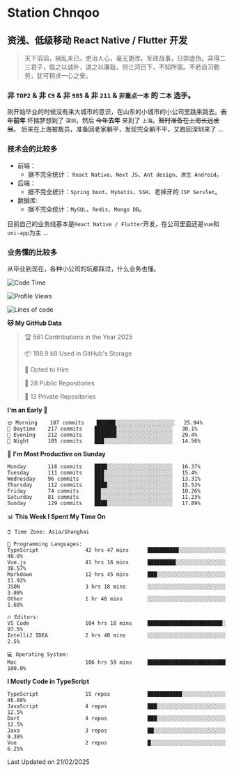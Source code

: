 # Station Chnqoo

## 资浅、低级移动 React Native / Flutter 开发

> 天下滔滔，祸乱未已。吏治人心，毫无更改。军政战事，日崇虚伪。非得二三君子，倡之以诚朴，道之以廉耻。则江河日下，不知所届。不若自习勤劳，犹可稍求一心之安。

### 非 `TOP2` & 非 `C9` & 非 `985` & 非 `211` & `非重点一本` 的 `二本` 选手。

刚开始毕业的时候没有来大城市的意识，在山东的小城市的小公司里跳来跳去。~~去年~~**前年** 怀揣梦想到了 `深圳`，然后 ~~今年~~**去年** 来到了 `上海`。~~暂时准备在上海长远发展~~。
后来在上海被裁员，准备回老家躺平，发现完全躺不平，又跑回深圳来了 ...

### 技术会的比较多

- 前端：
  - 据不完全统计： `React Native`、`Next JS`、`Ant design`、`原生 Android`。
- 后端：
  - 据不完全统计：`Spring boot`、`Mybatis`、`SSH`、老掉牙的 `JSP Servlet`。
- 数据库:
  - 据不完全统计：`MySQL`、`Redis`、`Mongo DB`。

目前自己的业务线基本是`React Native / Flutter`开发，在公司里面还是`vue`和`uni-app`为主 ...

### 业务懂的比较多

从毕业到现在，各种小公司的坑都踩过，什么业务也懂。

<!--START_SECTION:waka-->
![Code Time](http://img.shields.io/badge/Code%20Time-7%2C690%20hrs%2010%20mins-blue)

![Profile Views](http://img.shields.io/badge/Profile%20Views-0-blue)

![Lines of code](https://img.shields.io/badge/From%20Hello%20World%20I%27ve%20Written-303%20Thousand%20lines%20of%20code-blue)

**🐱 My GitHub Data** 

> 🏆 561 Contributions in the Year 2025
 > 
> 📦 198.9 kB Used in GitHub's Storage 
 > 
> 💼 Opted to Hire
 > 
> 📜 28 Public Repositories 
 > 
> 🔑 13 Private Repositories  
 > 
**I'm an Early 🐤** 

```text
🌞 Morning    187 commits    ██████░░░░░░░░░░░░░░░░░░░   25.94% 
🌆 Daytime    217 commits    ███████░░░░░░░░░░░░░░░░░░   30.1% 
🌃 Evening    212 commits    ███████░░░░░░░░░░░░░░░░░░   29.4% 
🌙 Night      105 commits    ███░░░░░░░░░░░░░░░░░░░░░░   14.56%

```
📅 **I'm Most Productive on Sunday** 

```text
Monday       118 commits    ████░░░░░░░░░░░░░░░░░░░░░   16.37% 
Tuesday      111 commits    ███░░░░░░░░░░░░░░░░░░░░░░   15.4% 
Wednesday    96 commits     ███░░░░░░░░░░░░░░░░░░░░░░   13.31% 
Thursday     112 commits    ████░░░░░░░░░░░░░░░░░░░░░   15.53% 
Friday       74 commits     ██░░░░░░░░░░░░░░░░░░░░░░░   10.26% 
Saturday     81 commits     ██░░░░░░░░░░░░░░░░░░░░░░░   11.23% 
Sunday       129 commits    ████░░░░░░░░░░░░░░░░░░░░░   17.89%

```


📊 **This Week I Spent My Time On** 

```text
⌚︎ Time Zone: Asia/Shanghai

💬 Programming Languages: 
TypeScript               42 hrs 47 mins      ██████████░░░░░░░░░░░░░░░   40.0% 
Vue.js                   41 hrs 16 mins      █████████░░░░░░░░░░░░░░░░   38.57% 
Markdown                 12 hrs 45 mins      ███░░░░░░░░░░░░░░░░░░░░░░   11.92% 
JSON                     3 hrs 18 mins       ░░░░░░░░░░░░░░░░░░░░░░░░░   3.08% 
Other                    1 hr 48 mins        ░░░░░░░░░░░░░░░░░░░░░░░░░   1.68%

🔥 Editors: 
VS Code                  104 hrs 18 mins     ████████████████████████░   97.5% 
IntelliJ IDEA            2 hrs 40 mins       ░░░░░░░░░░░░░░░░░░░░░░░░░   2.5%

💻 Operating System: 
Mac                      106 hrs 59 mins     █████████████████████████   100.0%

```

**I Mostly Code in TypeScript** 

```text
TypeScript               15 repos            ███████████░░░░░░░░░░░░░░   46.88% 
JavaScript               4 repos             ███░░░░░░░░░░░░░░░░░░░░░░   12.5% 
Dart                     4 repos             ███░░░░░░░░░░░░░░░░░░░░░░   12.5% 
Java                     3 repos             ██░░░░░░░░░░░░░░░░░░░░░░░   9.38% 
Vue                      2 repos             █░░░░░░░░░░░░░░░░░░░░░░░░   6.25%

```



 Last Updated on 21/02/2025
<!--END_SECTION:waka-->

<!---
ChenqiaoStation/ChenqiaoStation is a ✨ special ✨ repository because its `README.md` (this file) appears on your GitHub profile.
You can click the Preview link to take a look at your changes.
--->
